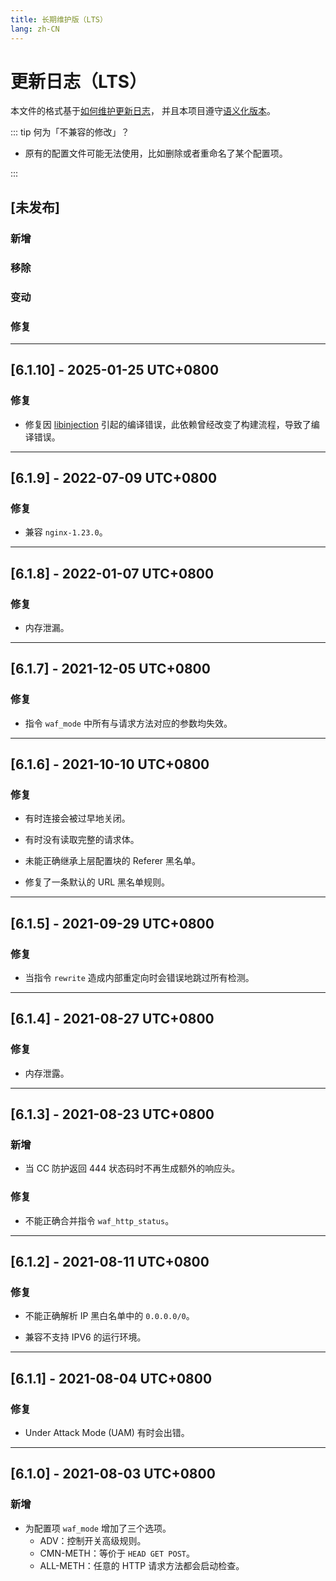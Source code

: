 ```yaml
---
title: 长期维护版（LTS）
lang: zh-CN
---
```


# 更新日志（LTS）

本文件的格式基于[如何维护更新日志](https://keepachangelog.com/zh-CN/1.0.0)，
并且本项目遵守[语义化版本](https://semver.org/lang/zh-CN/spec/v2.0.0.html)。

::: tip 何为「不兼容的修改」？

* 原有的配置文件可能无法使用，比如删除或者重命名了某个配置项。

:::


## [未发布]

### 新增


### 移除


### 变动


### 修复


***

## [6.1.10] - 2025-01-25 UTC+0800

### 修复

* 修复因 [libinjection](https://github.com/libinjection/libinjection) 引起的编译错误，此依赖曾经改变了构建流程，导致了编译错误。

***

## [6.1.9] - 2022-07-09 UTC+0800

### 修复

* 兼容 `nginx-1.23.0`。


***

## [6.1.8] - 2022-01-07 UTC+0800

### 修复

* 内存泄漏。


***

## [6.1.7] - 2021-12-05 UTC+0800

### 修复

* 指令 `waf_mode` 中所有与请求方法对应的参数均失效。


***

## [6.1.6] - 2021-10-10 UTC+0800

### 修复

* 有时连接会被过早地关闭。

* 有时没有读取完整的请求体。

* 未能正确继承上层配置块的 Referer 黑名单。

* 修复了一条默认的 URL 黑名单规则。

***

## [6.1.5] - 2021-09-29 UTC+0800

### 修复

* 当指令 `rewrite` 造成内部重定向时会错误地跳过所有检测。

***

## [6.1.4] - 2021-08-27 UTC+0800

### 修复

* 内存泄露。

***

## [6.1.3] - 2021-08-23 UTC+0800

### 新增

* 当 CC 防护返回 444 状态码时不再生成额外的响应头。

### 修复

* 不能正确合并指令 `waf_http_status`。

***

## [6.1.2] - 2021-08-11 UTC+0800

### 修复

* 不能正确解析 IP 黑白名单中的 `0.0.0.0/0`。

* 兼容不支持 IPV6 的运行环境。

***

## [6.1.1] - 2021-08-04 UTC+0800

### 修复

* Under Attack Mode (UAM) 有时会出错。

***

## [6.1.0] - 2021-08-03 UTC+0800

### 新增

* 为配置项 `waf_mode` 增加了三个选项。
    * ADV：控制开关高级规则。
    * CMN-METH：等价于 `HEAD GET POST`。
    * ALL-METH：任意的 HTTP 请求方法都会启动检查。

